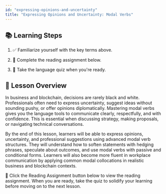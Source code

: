 ```yaml
---
id: "expressing-opinions-and-uncertainty"
title: "Expressing Opinions and Uncertainty: Modal Verbs"
---
```


## 📚 Learning Steps

1. ✅ Familiarize yourself with the key terms above.

2. 📖 Complete the reading assignment below.

3. 📝 Take the language quiz when you're ready.

## 🧭 Lesson Overview

In business and blockchain, decisions are rarely black and white. Professionals often need to express uncertainty, suggest ideas without sounding pushy, or offer opinions diplomatically. Mastering modal verbs gives you the language tools to communicate clearly, respectfully, and with confidence. This is essential when discussing strategy, making proposals, or navigating technical conversations.

By the end of this lesson, learners will be able to express opinions, uncertainty, and professional suggestions using advanced modal verb structures. They will understand how to soften statements with hedging phrases, speculate about outcomes, and use modal verbs with passive and conditional forms. Learners will also become more fluent in workplace communication by applying common modal collocations in realistic business and blockchain contexts.

📘 Click the Reading Assignment button below to view the reading assignment. When you are ready, take the quiz to solidify your learning before moving on to the next lesson.